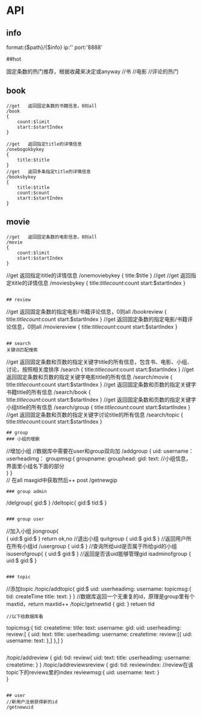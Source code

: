 # API 

## info
format:{$path}/{$info}
ip:''
port:'8888'


##hot

固定条数的热门推荐，根据收藏来决定或anyway
//书
//电影
//评论的热门


## book
```
//get	返回固定条数的书籍信息，0则all
/book
{
	count:$limit
	start:$startIndex
}

```

```
//get 	返回指定title的详情信息
/onebogokbykey
{
	title:$title
}
//get 	返回多条指定title的详情信息
/booksbykey
{
	title:$title
	count:$count
	start:$startIndex
}
```
## movie
```
//get	返回固定条数的电影信息，0则all
/movie
{
	count:$limit
	start:$startIndex
}

```
//get	返回指定ititle的详情信息
/onemoviebykey
{
	title:$title
}
//get	//get	返回指定ititle的详情信息
/moviesbykey
{
	title:$title
	count:$count
	start:$startIndex
}
```

## review
```
//get	返回固定条数的指定电影/书籍评论信息，0则all
/bookreview
{
	title:$title
	count:$count
	start:$startIndex
}
//get	返回固定条数的指定电影/书籍评论信息，0则all
/moviereview
{
	title:$title
	count:$count
	start:$startIndex
}
```

## search
关键词匹配搜索

```
//get	返回固定条数和页数的指定关键字title的所有信息，包含书、电影、小组、讨论，按照相关度排序
/search
{
	title:$title
	count:$count
	start:$startIndex
}
//get	返回固定条数和页数的指定关键字电影title的所有信息
/search/movie
{
	title:$title
	count:$count
	start:$startIndex
}
//get	返回固定条数和页数的指定关键字书籍title的所有信息
/search/book
{         
	title:$title
	count:$count
	start:$startIndex
}
//get	返回固定条数和页数的指定关键字小组title的所有信息
/search/group
{
	title:$title
	count:$count
	start:$startIndex
}
//get	返回固定条数和页数的指定关键字讨论title的所有信息
/search/topic
{
	title:$title
	count:$count
	start:$startIndex
}

```
## group
### 小组的增删
```
//增加小组
//数据库中需要在user和group双向加
/addgroup
{
    uid:
	username：
	userheadimg：
    groupmsg:{
        groupname:
        grouphead:
        gid: 
        text:      //小组信息，界面里小组名下面的部分                                   
    }
}                            
// 在all maxgid中获取然后++  post
/getnewgip
```
### group admin
```
/delgroup{
    gid:$
}
/deltopic{
    gid:$
    tid:$
}
```

### group user
```
//加入小组
jiongroup{      
{
    uid:$
    gid:$
}
return ok,no
//退出小组
quitgroup
{
    uid:$
    gid:$
}
//返回用户所在所有小组id
/usergroup
{
    uid:$
}
//查询所给uid是否属于所给gid的小组
isuserofgroup{
{
    uid:$
    gid:$
}
//返回是否该uid能够管理gid
isadminofgroup
{
    uid:$
    gid:$
}
```

### topic
```
//添加topic
/topic/addtopic{
    gid:$
    uid:
    userheadimg:
    username:
    topicmsg:{
        tid:
        createTime
        title:
        text:
    }
} 
//数据库返回一个无重复的id，原理是group里有个maxtid，return maxtid++
/topic/getnewtid
 {
    gid:
}
retuen tid
```
//以下给数据库看
```
topicmsg:{
        tid:
        createtime:
        title:
        text:
        username:
        gid:
        uid:
        userheadimg:
        review:[
        {
        uid:
        text:
        title:
        userheadimg:
        username:
        createtime:
        review:[{
        uid:
        username:
        text:
        },]
        },]
}
```
```
/topic/addreview
{
    gid:
    tid:
    review{
    uid:
    text:
    title:
    userheadimg:
    username:
    createtime:
    }
}
/topic/addreviewsreview
{
    gid:
    tid:
    reviewindex:        //review在该topic下的reviews里的index
    reviewmsg:{
        uid:
        username:
        text:
    }  
}
```

## user
//新用户注册获得新的id
/getnewuid
